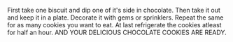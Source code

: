 First take one biscuit and dip one of it's side in chocolate.
Then take it out and keep it in a plate.
Decorate it with gems or sprinklers.
Repeat the same for as many cookies you want to eat.
At last refrigerate the cookies atleast for half an hour.
AND YOUR DELICIOUS CHOCOLATE COOKIES ARE READY.